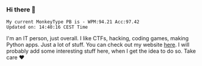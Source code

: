 ### Hi there 👋
<!-- PB START -->
```
My current MonkeyType PB is - WPM:94.21 Acc:97.42
Updated on: 14:40:16 CEST Time
```
<!-- PB END -->
I'm an IT person, just overall. I like CTFs, hacking, coding games, making Python apps. Just a lot of stuff.
You can check out my website [here](https://skill3472.github.io/).
I will probably add some interesting stuff here, when I get the idea to do so. Take care ❤️
